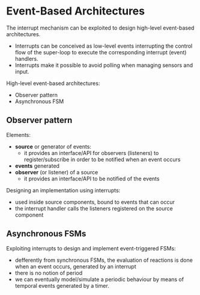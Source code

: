 # Event-Based Architectures

The interrupt mechanism can be exploited to design high-level event-based architectures.
- Interrupts can be conceived as low-level events interrupting the control flow of the super-loop to execute the corresponding interrupt (event) handlers.
- Interrupts make it possible to avoid polling when managing sensors and input.

High-level event-based architectures:
- Observer pattern
- Asynchronous FSM

## Observer pattern

Elements:
- **source** or generator of events:
	- it provides an interface/API for observers (listeners) to register/subscribe in order to be notified when an event occurs
- **events** generated
- **observer** (or listener) of a source
	- it provides an interface/API to be notified of the events

Designing an implementation using interrupts:
- used inside source components, bound to events that can occur
- the interrupt handler calls the listeners registered on the source component

## Asynchronous FSMs

Exploiting interrupts to design and implement event-triggered FSMs:
- defferently from synchronous FSMs, the evaluation of reactions is done when an event occurs, generated by an interrupt
- there is no notion of period
- we can eventually model/simulate a periodic behaviour by means of temporal events generated by a timer.